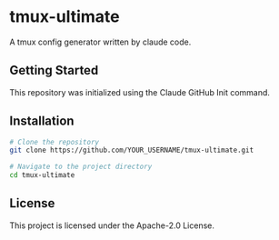# tmux-ultimate

A tmux config generator written by claude code.

## Getting Started

This repository was initialized using the Claude GitHub Init command.

## Installation

```bash
# Clone the repository
git clone https://github.com/YOUR_USERNAME/tmux-ultimate.git

# Navigate to the project directory
cd tmux-ultimate
```

## License

This project is licensed under the Apache-2.0 License.
